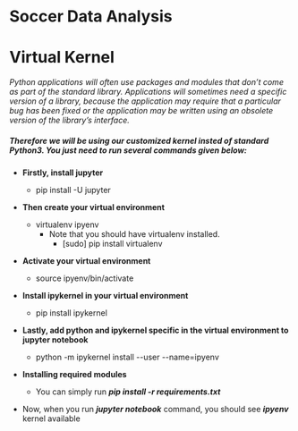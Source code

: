 # Soccer Data Analysis

# Virtual Kernel

<i>Python applications will often use packages and modules that don’t come as part of the standard library. Applications will sometimes need a specific version of a library, because the application may require that a particular bug has been fixed or the application may be written using an obsolete version of the library’s interface.</i>

##### Therefore we will be using our customized kernel insted of standard Python3. You just need to run several commands given below:

* **Firstly, install jupyter**
    * pip install -U jupyter
    
* **Then create your virtual environment**
    * virtualenv ipyenv 
        * Note that you should have virtualenv installed. 
            * [sudo] pip install virtualenv

* **Activate your virtual environment**
    * source ipyenv/bin/activate

* **Install ipykernel in your virtual environment**
    * pip install ipykernel

* **Lastly, add python and ipykernel specific in the virtual environment to jupyter notebook**
    * python -m ipykernel install --user --name=ipyenv

* **Installing required modules**
	* You can simply run ***pip install -r requirements.txt***

* Now, when you run **<i>jupyter notebook</i>** command, you should see **<i>ipyenv</i>** kernel available	
